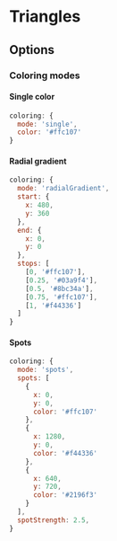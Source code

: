 # Triangles

## Options

### Coloring modes

#### Single color

```js
coloring: {
  mode: 'single',
  color: '#ffc107'
}
```

#### Radial gradient

```js
coloring: {
  mode: 'radialGradient',
  start: {
    x: 480,
    y: 360
  },
  end: {
    x: 0,
    y: 0
  },
  stops: [
    [0, '#ffc107'],
    [0.25, '#03a9f4'],
    [0.5, '#8bc34a'],
    [0.75, '#ffc107'],
    [1, '#f44336']
  ]
}
```


#### Spots

```js
coloring: {
  mode: 'spots',
  spots: [
    {
      x: 0,
      y: 0,
      color: '#ffc107'
    },
    {
      x: 1280,
      y: 0,
      color: '#f44336'
    },
    {
      x: 640,
      y: 720,
      color: '#2196f3'
    }
  ],
  spotStrength: 2.5,
}
```
